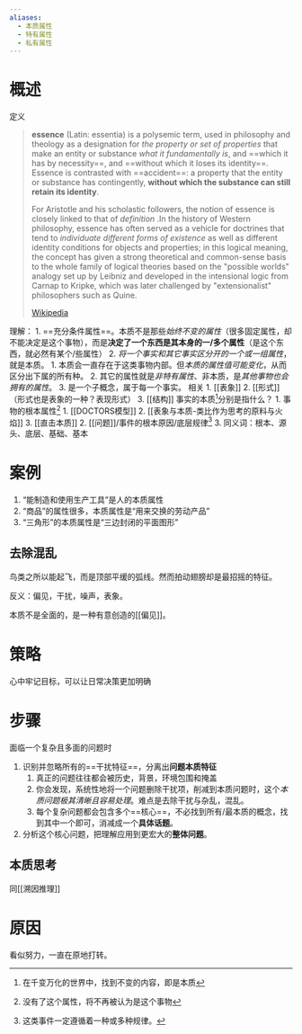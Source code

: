 ```yaml
---
aliases:
  - 本质属性
  - 特有属性
  - 私有属性
---
```

# 概述
定义
> **essence** (Latin: essentia) is a polysemic term, used in philosophy and theology as a designation for *the property or set of properties* that make an entity or substance *what it fundamentally is*, and ==which it has by necessity==, and ==without which it loses its identity==. Essence is contrasted with ==accident==: a property that the entity or substance has contingently, **without which the substance can still retain its identity**.  
>
>   For Aristotle and his scholastic followers, the notion of essence is closely linked to that of *definition* .In the history of Western philosophy, essence has often served as a vehicle for doctrines that tend to *individuate different forms of existence* as well as different identity conditions for objects and properties; in this logical meaning, the concept has given a strong theoretical and common-sense basis to the whole family of logical theories based on the "possible worlds" analogy set up by Leibniz and developed in the intensional logic from Carnap to Kripke, which was later challenged by "extensionalist" philosophers such as Quine.
>
> [Wikipedia](https://en.wikipedia.org/wiki/Essence)

理解：
	1. ==充分条件属性==。本质不是那些*始终不变的属性*（很多固定属性，却不能决定是这个事物），而是**决定了一个东西是其本身的一/多个属性**（是这个东西，就必然有某个/些属性）
	2. *将一个事实和其它事实区分开的一个或一组属性*，就是本质。
		1. 本质会一直存在于这类事物内部。但*本质的属性值可能变化*，从而区分出下属的所有种。
		2. 其它的属性就是*非特有属性*、非本质，是*其他事物也会拥有的属性*。
	3. 是一个子概念，属于每一个事实。
相关
	1. [[表象]] 
	2. [[形式]]（形式也是表象的一种？表现形式）
	3. [[结构]] 
事实的本质[^2]分别是指什么？
	1. 事物的根本属性[^1] 
		1. [[DOCTORS模型]] 
		2. [[表象与本质-类比作为思考的原料与火焰]] 
		3. [[直击本质]] 
	2. [[问题]]/事件的根本原因/底层规律[^3] 
	3. 同义词：根本、源头、底层、基础、基本
# 案例
1. “能制造和使用生产工具”是人的本质属性
2. “商品”的属性很多，本质属性是“用来交换的劳动产品”
3. “三角形”的本质属性是“三边封闭的平面图形”
## 去除混乱
鸟类之所以能起飞，而是顶部平缓的弧线。然而拍动翅膀却是最招摇的特征。

反义：偏见，干扰，噪声，表象。

本质不是全面的，是一种有意创造的[[偏见]]。
# 策略
心中牢记目标，可以让日常决策更加明确
# 步骤
面临一个复杂且多面的问题时
1. 识别并忽略所有的==干扰特征==，分离出**问题本质特征** 
	1. 真正的问题往往都会被历史，背景，环境包围和掩盖
	2. 你会发现，系统性地将一个问题删除干扰项，削减到本质问题时，这个*本质问题极其清晰且容易处理*。难点是去除干扰与杂乱，混乱。
	3. 每个复杂问题都会包含多个==核心==，不必找到所有/最本质的概念，找到其中一个即可，消减成一个**具体话题**。
2. 分析这个核心问题，把理解应用到更宏大的**整体问题**。

## 本质思考
同[[溯因推理]] 
# 原因
看似努力，一直在原地打转。

[^1]: 没有了这个属性，将不再被认为是这个事物
[^2]: 在千变万化的世界中，找到不变的内容，即是本质
[^3]: 这类事件一定遵循着一种或多种规律。